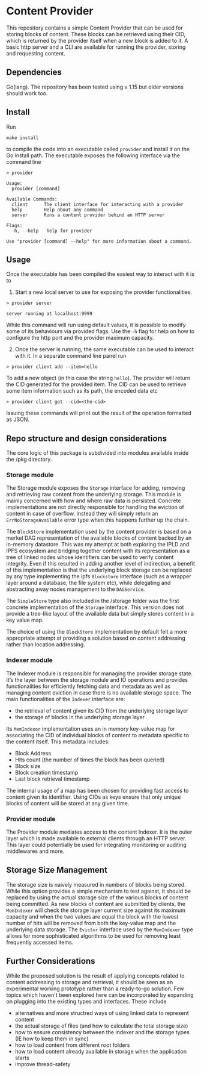 # Content Provider
This repository contains a simple Content Provider that can be used for storing blocks of content. These blocks can be retrieved using their CID, which is returned by the provider itself when a new block is added to it.
A basic http server and a CLI are available for running the provider, storing and requesting content.

## Dependencies
Go(lang).
The repository has been tested using v 1.15 but older versions should work too.

## Install
Run
```
make install
```
to compile the code into an executable called `provider` and install it on the Go install path.
The executable exposes the following interface via the command line
```
> provider

Usage:
  provider [command]

Available Commands:
  client      The client interface for interacting with a provider
  help        Help about any command
  server      Runs a content provider behind an HTTP server

Flags:
  -h, --help   help for provider

Use "provider [command] --help" for more information about a command.
```
## Usage
Once the executable has been compiled the easiest way to interact with it is to
1. Start a new local server to use for exposing the provider functionalities.

```
> provider server

server running at localhost:9999
```
While this command will run using default values, it is possible to modify some of its behaviours via
provided flags. Use the `-h` flag for help on how to configure the http port and the provider maximum capacity.

2. Once the server is running, the same executable can be used to interact with it.
In a separate command line panel run
```
> provider client add --item=hello
```
To add a new object (in this case the string `hello`). The provider will return the CID generated for the provided item.
The CID can be used to retrieve some item information such as its path, the encoded data etc
```
> provider client get --cid=<the-cid>
```
Issuing these commands will print out the result of the operation formatted as JSON.

## Repo structure and design considerations
The core logic of this package is subdivided into modules available inside the /pkg directory.

### Storage module
The Storage module exposes the `Storage` interface for adding, removing and retrieving raw content from the underlying storage. This module is mainly concerned with how and where raw data is persisted. Concrete implementations are not directly responsible for handling the eviction of content in case of overflow. Instead they will simply return an `ErrNoStorageAvailable` error type when this happens further up the chain.

The `BlockStore` implementation used by the content provider is based on a merkel DAG representation of the available blocks of content backed by an in-memory datastore.
This was my attempt at both exploring the IPLD and IPFS ecosystem and bridging together content with its representation as a tree of linked nodes whose identifiers can be used to verify content integrity.
Even if this resulted in adding another level of indirection, a benefit of this implementation is that the underlying block storage can be replaced by any type implementing the ipfs `Blockstore` interface (such as a wrapper layer around a database, the file system etc), while delegating and abstracting away nodes management to the `DAGService`.

The `SimpleStore` type also included in the /storage folder was the first concrete implementation of the `Storage` interface. This version does not provide a tree-like layout of the available data but simply stores content in a key value map.

The choice of using the `BlockStore` implementation by default felt a more appropriate attempt at providing a solution based on content addressing rather than location addressing.

### Indexer module
The Indexer module is responsible for managing the provider storage state. It’s the layer between the storage module and IO operations and provides functionalities for efficiently fetching data and metadata as well as managing content eviction in case there is no available storage space.
The main functionalities of the `Indexer` interface are:
- the retrieval of content given its CID from the underlying storage layer
- the storage of blocks in the underlying storage layer

Its `MemIndexer` implementation uses an in memory key-value map for associating the CID of individual blocks of content to metadata specific to the content itself.
This metadata includes:
- Block Address
- Hits count (the number of times the block has been queried)
- Block size
- Block creation timestamp
- Last block retrieval timestamp

The internal usage of a map has been chosen for providing fast access to content given its identifier. Using CIDs as keys ensure that only unique blocks of content will be stored at any given time.

### Provider module
The Provider module mediates access to the content Indexer. It is the outer layer which is made available to external clients through an HTTP server. This layer could potentially be used for  integrating monitoring or auditing middlewares and more.

## Storage Size Management
The storage size is naively measured in numbers of blocks being stored. While this option provides a simple mechanism to test against, it should be replaced by using the actual storage size of the various blocks of content being committed.
As new blocks of content are submitted by clients, the `MemIndexer` will check the storage layer current size against its maximum capacity and when the two values are equal the block with the lowest number of hits will be removed from both the key-value map and the underlying data storage.
The `Evictor` interface used by the `MemIndexer` type allows for more sophisticated algorithms to be used for removing least frequently accessed items.

## Further Considerations
While the proposed solution is the result of applying concepts related to content addressing to storage and retrieval, it should be seen as an experimental working prototype rather than a ready-to-go solution. Few topics which haven't been explored here can be incorporated by expanding on plugging into the existing types and interfaces. These include
- alternatives and more structred ways of using linked data to represent content
- the actual storage of files (and how to calculate the total storage size)
- how to ensure consistency between the indexer and the storage types (IE how to keep them in sync)
- how to load content from different root folders
- how to load content already available in storage when the application starts
- improve thread-safety
